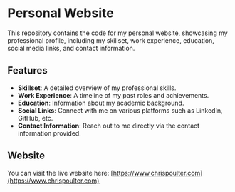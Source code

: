 # Personal Website

This repository contains the code for my personal website, showcasing my professional profile, including my skillset, work experience, education, social media links, and contact information.

## Features

-   **Skillset**: A detailed overview of my professional skills.
-   **Work Experience**: A timeline of my past roles and achievements.
-   **Education**: Information about my academic background.
-   **Social Links**: Connect with me on various platforms such as LinkedIn, GitHub, etc.
-   **Contact Information**: Reach out to me directly via the contact information provided.

## Website

You can visit the live website here: [https://www.chrispoulter.com](https://www.chrispoulter.com)
